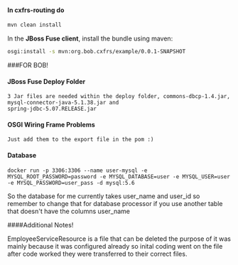 #### In cxfrs-routing do
```bash
mvn clean install
```

In the **JBoss Fuse client**, install the bundle using maven:
```bash
osgi:install -s mvn:org.bob.cxfrs/example/0.0.1-SNAPSHOT
```

###FOR BOB!

#### JBoss Fuse Deploy Folder
```
3 Jar files are needed within the deploy folder, commons-dbcp-1.4.jar, mysql-connector-java-5.1.38.jar and 
spring-jdbc-5.07.RELEASE.jar
```

#### OSGI Wiring Frame Problems
```
Just add them to the export file in the pom :)
```

#### Database
```
docker run -p 3306:3306 --name user-mysql -e MYSQL_ROOT_PASSWORD=password -e MYSQL_DATABASE=user -e MYSQL_USER=user -e MYSQL_PASSWORD=user_pass -d mysql:5.6
```
So the database for me currently takes user_name and user_id so remember to change that for database processor if you use another table that doesn't have
the columns user_name


####Additional Notes!

EmployeeServiceResource is a file that can be deleted the purpose of it was mainly because it was configured already so inital coding
went on the file after code worked they were transferred to their correct files.
